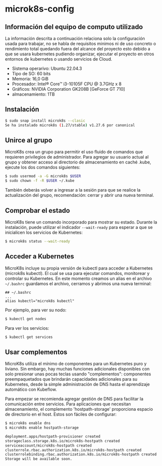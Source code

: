 # microk8s-config

## Información del equipo de computo utilizado

La información descrita a continuación relaciona solo la configuración usada para trabajar, no se habla de requisitos minimos ni de uso concreto o rendimiento total quedando fuera del alcance del proyecto esto debido a que se usara kubernetes pudiendo organizar, ejecutar el proyecto en otros entornos de kubernetes o usando servicios de Cloud.

- Sistema operarivo: Ubuntu 22.04.3
- Tipo de SO: 60 bits
- Memoria: 16,0 GiB
- Procesador: Intel® Core™ i3-10105F CPU @ 3.7GHz x 8
- Gráficos: NVIDIA Corporation GK208B [GeForce GT 710]
- almacenamiento: 1TB

## Instalación

```bash
$ sudo snap install microk8s --clasic
Se ha instalado microk8s (1.27/stable) v1.27.6 por canonical
```

## Unirce al grupo

MicroK8s crea un grupo para permitir el uso fluido de comandos que requieren privilegios de administrador. Para agregar su usuario actual al grupo y obtener acceso al directorio de almacenamiento en caché .kube, ejecute los dos comandos siguientes:

```bash
$ sudo usermod -a -G microk8s $USER
$ sudo chown -f -R $USER ~/.kube
```

También deberás volver a ingresar a la sesión para que se realice la actualización del grupo, recomendación: cerrar y abrir una nueva terminal.

## Comprobar el estado

MicroK8s tiene un comando incorporado para mostrar su estado. Durante la instalación, puede utilizar el indicador ```--wait-ready``` para esperar a que se inicialicen los servicios de Kubernetes:

```bash
$ microk8s status --wait-ready
```

## Acceder a Kubernetes

MicroK8s incluye su propia versión de kubectl para acceder a Kubernetes (microk8s kubectl). El cual se usa para ejecutar comandos, monitorear y controlar su Kubernetes. 
En este momento creamos un alias en el archivo ```~/.bashrc``` guardamos el archivo, cerramos y abrimos una nueva terminal:

```text
## ~/.bashrc
...
alias kubectl="microk8s kubectl"
```

Por ejemplo, para ver su nodo:
```bash
$ kubectl get nodes
```

Para ver los servicios:
```bash
$ kubectl get services
```

## Usar complementos

MicroK8s utiliza el mínimo de componentes para un Kubernetes puro y liviano. Sin embargo, hay muchas funciones adicionales disponibles con solo presionar unas pocas teclas usando "complementos": componentes preempaquetados que brindarán capacidades adicionales para su Kubernetes, desde la simple administración de DNS hasta el aprendizaje automático con Kubeflow.

Para empezar se recomienda agregar gestión de DNS para facilitar la comunicación entre servicios. Para aplicaciones que necesitan almacenamiento, el complemento 'hostpath-storage' proporciona espacio de directorio en el host. Estos son fáciles de configurar:

```bash
$ microk8s enable dns
$ microk8s enable hostpath-storage
```

``` bash
deployment.apps/hostpath-provisioner created
storageclass.storage.k8s.io/microk8s-hostpath created
serviceaccount/microk8s-hostpath created
clusterrole.rbac.authorization.k8s.io/microk8s-hostpath created
clusterrolebinding.rbac.authorization.k8s.io/microk8s-hostpath created
Storage will be available soon.
```

